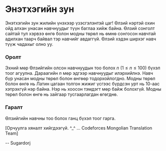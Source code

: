 Энэтхэгийн зун
==============
Энэтхэгийн зун жилийн үнэхээр үзэсгэлэнтэй цаг! Ѳлзий нэртэй охин ойд алхан унасан навчнуудыг түүн баглаа хийж байна. Ѳлзий сонголт сайтай тул хэрвээ ѳнгѳ болон модны тѳрѳл нь ѳмнѳ сонгосон навчтай адилхан таарч байвал тэр навчийг авдаггүй. Ѳлзий хэдэн ширхэг навч түүж чадахыг олно уу. 

### Оролт
Эхний мѳр Ѳлзийгийн олсон навчнуудын тоо болох $n$ ($1≤n≤100$) бүхэл тоог агуулна. Дараагийн $n$ мѳр эдгээр навчнуудыг илэрхийлнэ. Навч бүр унасан модны тѳрѳл болон ѳнгѳѳр тодорхойлогдно. Модны тѳрѳл болон ѳнгѳ нь Латин цагаан толгон жижиг үсгээс бүрдсэн урт нь $10$-аас хэтрэхгүй нэр байна. Нэр нь хоосон тэмдэгт мѳр байж болохгүй. Модны тѳрѳл болон ѳнгѳ нь зайгаар тусгаарлагдан ѳгѳгднѳ. 

### Гаралт
Ѳлзийгийн навчны тоо болох ганц бүхэл тоог гарга. 

[Орчуулга хяналт хийгдээгүй. ^_^ ... Codeforces Mongolian Translation Team]

-- Sugardorj
